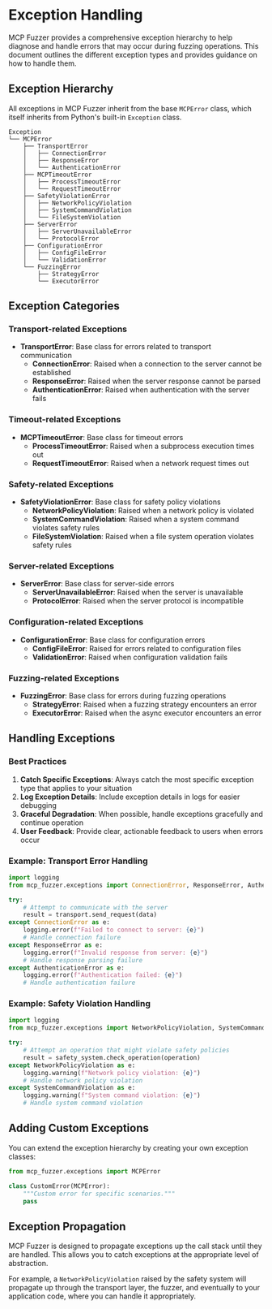 # Exception Handling

MCP Fuzzer provides a comprehensive exception hierarchy to help diagnose and handle errors that may occur during fuzzing operations. This document outlines the different exception types and provides guidance on how to handle them.

## Exception Hierarchy

All exceptions in MCP Fuzzer inherit from the base `MCPError` class, which itself inherits from Python's built-in `Exception` class.

```
Exception
└── MCPError
    ├── TransportError
    │   ├── ConnectionError
    │   ├── ResponseError
    │   └── AuthenticationError
    ├── MCPTimeoutError
    │   ├── ProcessTimeoutError
    │   └── RequestTimeoutError
    ├── SafetyViolationError
    │   ├── NetworkPolicyViolation
    │   ├── SystemCommandViolation
    │   └── FileSystemViolation
    ├── ServerError
    │   ├── ServerUnavailableError
    │   └── ProtocolError
    ├── ConfigurationError
    │   ├── ConfigFileError
    │   └── ValidationError
    └── FuzzingError
        ├── StrategyError
        └── ExecutorError
```

## Exception Categories

### Transport-related Exceptions

- **TransportError**: Base class for errors related to transport communication
  - **ConnectionError**: Raised when a connection to the server cannot be established
  - **ResponseError**: Raised when the server response cannot be parsed
  - **AuthenticationError**: Raised when authentication with the server fails

### Timeout-related Exceptions

- **MCPTimeoutError**: Base class for timeout errors
  - **ProcessTimeoutError**: Raised when a subprocess execution times out
  - **RequestTimeoutError**: Raised when a network request times out

### Safety-related Exceptions

- **SafetyViolationError**: Base class for safety policy violations
  - **NetworkPolicyViolation**: Raised when a network policy is violated
  - **SystemCommandViolation**: Raised when a system command violates safety rules
  - **FileSystemViolation**: Raised when a file system operation violates safety rules

### Server-related Exceptions

- **ServerError**: Base class for server-side errors
  - **ServerUnavailableError**: Raised when the server is unavailable
  - **ProtocolError**: Raised when the server protocol is incompatible

### Configuration-related Exceptions

- **ConfigurationError**: Base class for configuration errors
  - **ConfigFileError**: Raised for errors related to configuration files
  - **ValidationError**: Raised when configuration validation fails

### Fuzzing-related Exceptions

- **FuzzingError**: Base class for errors during fuzzing operations
  - **StrategyError**: Raised when a fuzzing strategy encounters an error
  - **ExecutorError**: Raised when the async executor encounters an error

## Handling Exceptions

### Best Practices

1. **Catch Specific Exceptions**: Always catch the most specific exception type that applies to your situation
2. **Log Exception Details**: Include exception details in logs for easier debugging
3. **Graceful Degradation**: When possible, handle exceptions gracefully and continue operation
4. **User Feedback**: Provide clear, actionable feedback to users when errors occur

### Example: Transport Error Handling

```python
import logging
from mcp_fuzzer.exceptions import ConnectionError, ResponseError, AuthenticationError

try:
    # Attempt to communicate with the server
    result = transport.send_request(data)
except ConnectionError as e:
    logging.error(f"Failed to connect to server: {e}")
    # Handle connection failure
except ResponseError as e:
    logging.error(f"Invalid response from server: {e}")
    # Handle response parsing failure
except AuthenticationError as e:
    logging.error(f"Authentication failed: {e}")
    # Handle authentication failure
```

### Example: Safety Violation Handling

```python
import logging
from mcp_fuzzer.exceptions import NetworkPolicyViolation, SystemCommandViolation

try:
    # Attempt an operation that might violate safety policies
    result = safety_system.check_operation(operation)
except NetworkPolicyViolation as e:
    logging.warning(f"Network policy violation: {e}")
    # Handle network policy violation
except SystemCommandViolation as e:
    logging.warning(f"System command violation: {e}")
    # Handle system command violation
```

## Adding Custom Exceptions

You can extend the exception hierarchy by creating your own exception classes:

```python
from mcp_fuzzer.exceptions import MCPError

class CustomError(MCPError):
    """Custom error for specific scenarios."""
    pass
```

## Exception Propagation

MCP Fuzzer is designed to propagate exceptions up the call stack until they are handled. This allows you to catch exceptions at the appropriate level of abstraction.

For example, a `NetworkPolicyViolation` raised by the safety system will propagate up through the transport layer, the fuzzer, and eventually to your application code, where you can handle it appropriately.
